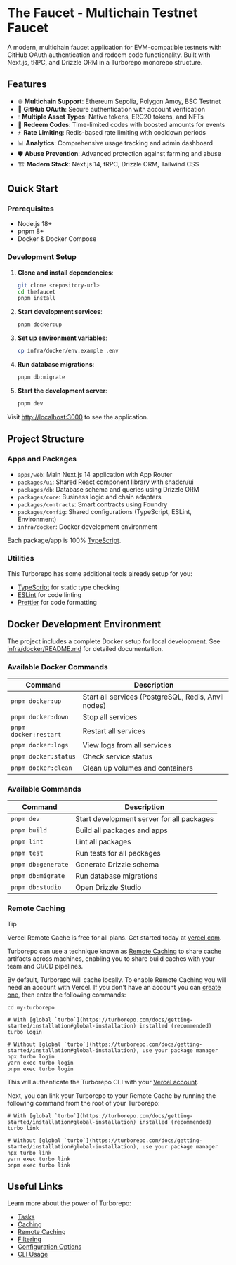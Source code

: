 # The Faucet - Multichain Testnet Faucet

A modern, multichain faucet application for EVM-compatible testnets with GitHub OAuth authentication and redeem code functionality. Built with Next.js, tRPC, and Drizzle ORM in a Turborepo monorepo structure.

## Features

- 🌐 **Multichain Support**: Ethereum Sepolia, Polygon Amoy, BSC Testnet
- 🔐 **GitHub OAuth**: Secure authentication with account verification
- 💧 **Multiple Asset Types**: Native tokens, ERC20 tokens, and NFTs
- 🎫 **Redeem Codes**: Time-limited codes with boosted amounts for events
- ⚡ **Rate Limiting**: Redis-based rate limiting with cooldown periods
- 📊 **Analytics**: Comprehensive usage tracking and admin dashboard
- 🛡️ **Abuse Prevention**: Advanced protection against farming and abuse
- 🏗️ **Modern Stack**: Next.js 14, tRPC, Drizzle ORM, Tailwind CSS

## Quick Start

### Prerequisites
- Node.js 18+
- pnpm 8+
- Docker & Docker Compose

### Development Setup

1. **Clone and install dependencies**:
   ```bash
   git clone <repository-url>
   cd thefaucet
   pnpm install
   ```

2. **Start development services**:
   ```bash
   pnpm docker:up
   ```

3. **Set up environment variables**:
   ```bash
   cp infra/docker/env.example .env
   ```

4. **Run database migrations**:
   ```bash
   pnpm db:migrate
   ```

5. **Start the development server**:
   ```bash
   pnpm dev
   ```

Visit [http://localhost:3000](http://localhost:3000) to see the application.

## Project Structure

### Apps and Packages

- `apps/web`: Main Next.js 14 application with App Router
- `packages/ui`: Shared React component library with shadcn/ui
- `packages/db`: Database schema and queries using Drizzle ORM
- `packages/core`: Business logic and chain adapters
- `packages/contracts`: Smart contracts using Foundry
- `packages/config`: Shared configurations (TypeScript, ESLint, Environment)
- `infra/docker`: Docker development environment

Each package/app is 100% [TypeScript](https://www.typescriptlang.org/).

### Utilities

This Turborepo has some additional tools already setup for you:

- [TypeScript](https://www.typescriptlang.org/) for static type checking
- [ESLint](https://eslint.org/) for code linting
- [Prettier](https://prettier.io) for code formatting

## Docker Development Environment

The project includes a complete Docker setup for local development. See [infra/docker/README.md](infra/docker/README.md) for detailed documentation.

### Available Docker Commands

| Command | Description |
|---------|-------------|
| `pnpm docker:up` | Start all services (PostgreSQL, Redis, Anvil nodes) |
| `pnpm docker:down` | Stop all services |
| `pnpm docker:restart` | Restart all services |
| `pnpm docker:logs` | View logs from all services |
| `pnpm docker:status` | Check service status |
| `pnpm docker:clean` | Clean up volumes and containers |

### Available Commands

| Command | Description |
|---------|-------------|
| `pnpm dev` | Start development server for all packages |
| `pnpm build` | Build all packages and apps |
| `pnpm lint` | Lint all packages |
| `pnpm test` | Run tests for all packages |
| `pnpm db:generate` | Generate Drizzle schema |
| `pnpm db:migrate` | Run database migrations |
| `pnpm db:studio` | Open Drizzle Studio |

### Remote Caching

> [!TIP]
> Vercel Remote Cache is free for all plans. Get started today at [vercel.com](https://vercel.com/signup?/signup?utm_source=remote-cache-sdk&utm_campaign=free_remote_cache).

Turborepo can use a technique known as [Remote Caching](https://turborepo.com/docs/core-concepts/remote-caching) to share cache artifacts across machines, enabling you to share build caches with your team and CI/CD pipelines.

By default, Turborepo will cache locally. To enable Remote Caching you will need an account with Vercel. If you don't have an account you can [create one](https://vercel.com/signup?utm_source=turborepo-examples), then enter the following commands:

```
cd my-turborepo

# With [global `turbo`](https://turborepo.com/docs/getting-started/installation#global-installation) installed (recommended)
turbo login

# Without [global `turbo`](https://turborepo.com/docs/getting-started/installation#global-installation), use your package manager
npx turbo login
yarn exec turbo login
pnpm exec turbo login
```

This will authenticate the Turborepo CLI with your [Vercel account](https://vercel.com/docs/concepts/personal-accounts/overview).

Next, you can link your Turborepo to your Remote Cache by running the following command from the root of your Turborepo:

```
# With [global `turbo`](https://turborepo.com/docs/getting-started/installation#global-installation) installed (recommended)
turbo link

# Without [global `turbo`](https://turborepo.com/docs/getting-started/installation#global-installation), use your package manager
npx turbo link
yarn exec turbo link
pnpm exec turbo link
```

## Useful Links

Learn more about the power of Turborepo:

- [Tasks](https://turborepo.com/docs/crafting-your-repository/running-tasks)
- [Caching](https://turborepo.com/docs/crafting-your-repository/caching)
- [Remote Caching](https://turborepo.com/docs/core-concepts/remote-caching)
- [Filtering](https://turborepo.com/docs/crafting-your-repository/running-tasks#using-filters)
- [Configuration Options](https://turborepo.com/docs/reference/configuration)
- [CLI Usage](https://turborepo.com/docs/reference/command-line-reference)
